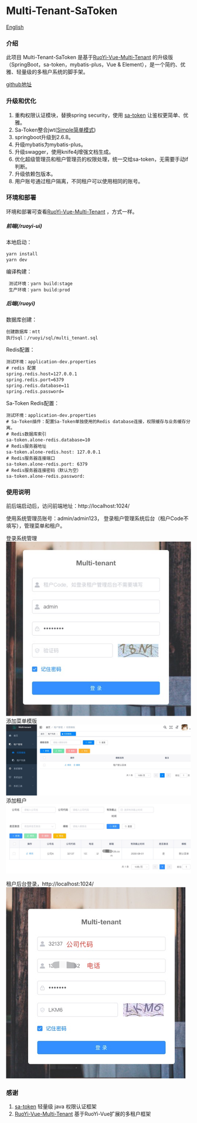 # Multi-Tenant-SaToken

[English](https://gitee.com/willf/springboot-multi-tenant-sa-token/blob/master/README.md)

### 介绍
此项目 Multi-Tenant-SaToken 是基于[RuoYi-Vue-Multi-Tenant](https://gitee.com/leslie8195/ruo-yi-vue-multi-tenant) 的升级版（SpringBoot，sa-token，mybatis-plus，Vue & Element），是一个简约、优雅、轻量级的多租户系统的脚手架。

[github地址](https://github.com/u3breeze/Springboot-Multi-Tenant-SaToken)

### 升级和优化
1. 重构权限认证模块，替换spring security，使用 [sa-token](https://sa-token.cc) 让鉴权更简单、优雅。
2. Sa-Token整合jwt([Simple简单模式](https://sa-token.cc/doc.html#/plugin/jwt-extend)) 
3. springboot升级到2.6.8。
4. 升级mybatis为mybatis-plus。
5. 升级swagger，使用knife4j增强文档生成。
6. 优化超级管理员和租户管理员的权限处理，统一交给sa-token，无需要手动if判断。
7. 升级依赖包版本。
8. 用户账号通过租户隔离，不同租户可以使用相同的账号。


### 环境和部署
环境和部署可查看[RuoYi-Vue-Multi-Tenant](https://gitee.com/leslie8195/ruo-yi-vue-multi-tenant) ，方式一样。
##### 前端(/ruoyi-ui)
   
   本地启动：
   ```
   yarn install
   yarn dev
   ```
    
   编译构建：
   ```
    测试环境：yarn build:stage
    生产环境：yarn build:prod
   ```
##### 后端(/ruoyi)
数据库创建：
   ```
   创建数据库：mtt
   执行sql：/ruoyi/sql/multi_tenant.sql
   ```
Redis配置：
   ```
   测试环境：application-dev.properties
   # redis 配置
   spring.redis.host=127.0.0.1
   spring.redis.port=6379
   spring.redis.database=11
   spring.redis.password=
   ```
Sa-Token Redis配置：
   ```
   测试环境：application-dev.properties
   # Sa-Token插件：配置Sa-Token单独使用的Redis database连接，权限缓存与业务缓存分离。
   # Redis数据库索引
   sa-token.alone-redis.database=10
   # Redis服务器地址
   sa-token.alone-redis.host: 127.0.0.1
   # Redis服务器连接端口
   sa-token.alone-redis.port: 6379
   # Redis服务器连接密码（默认为空）
   sa-token.alone-redis.password:
   ``` 
### 使用说明
前后端启动后，访问前端地址：http://localhost:1024/

使用系统管理员账号：admin/admin123， 登录租户管理系统后台（租户Code不填写），管理菜单和租户。

登录系统管理
![img.png](./screenshot/img.png)
添加菜单模版
![img.png](./screenshot/menu.jpg)
添加租户
![img.png](./screenshot/comimg.png)

租户后台登录，http://localhost:1024/
![img.png](./screenshot/tenant.png)


### 感谢
1. [sa-token](https://sa-token.cc) 轻量级 java 权限认证框架
2. [RuoYi-Vue-Multi-Tenant](https://gitee.com/leslie8195/ruo-yi-vue-multi-tenant) 基于RuoYi-Vue扩展的多租户框架
